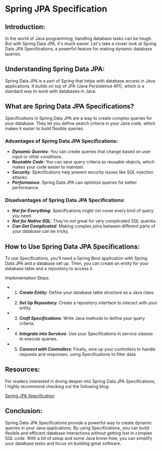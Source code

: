 # Spring JPA Specification
## Introduction:
In the world of Java programming, handling database tasks can be tough. But with Spring Data JPA, it's much easier. Let's take a closer look at Spring Data JPA Specifications, a powerful feature for making dynamic database queries.

## Understanding Spring Data JPA:
Spring Data JPA is a part of Spring that helps with database access in Java applications. It builds on top of JPA (Java Persistence API), which is a standard way to work with databases in Java.

## What are Spring Data JPA Specifications?
Specifications in Spring Data JPA are a way to create complex queries for your database. They let you define search criteria in your Java code, which makes it easier to build flexible queries.

### Advantages of Spring Data JPA Specifications:
+ ***Dynamic Queries***: You can create queries that change based on user input or other conditions.
+ ***Reusable Code***: You can save query criteria as reusable objects, which makes your code easier to maintain.
+ ***Security***: Specifications help prevent security issues like SQL injection attacks.
+ ***Performance***: Spring Data JPA can optimize queries for better performance.
### Disadvantages of Spring Data JPA Specifications:
+ ***Not for Everything***: Specifications might not cover every kind of query you need.
+ ***Not for Native SQL***: They're not great for very complicated SQL queries.
+ ***Can Get Complicated***: Making complex joins between different parts of your database can be tricky.

## How to Use Spring Data JPA Specifications:
To use Specifications, you'll need a Spring Boot application with Spring Data JPA and a database set up. Then, you can create an entity for your database table and a repository to access it.

Implementation Steps:
+ 1. ***Create Entity***: Define your database table structure as a Java class.
+ 2. ***Set Up Repository***: Create a repository interface to interact with your entity.
+ 3. ***Craft Specifications***: Write Java methods to define your query criteria.
+ 4. ***Integrate into Services***: Use your Specifications in service classes to execute queries.
+ 5. ***Connect with Controllers***: Finally, wire up your controllers to handle requests and responses, using Specifications to filter data.

## Resources:
For readers interested in diving deeper into Spring Data JPA Specifications, I highly recommend checking out the following blog:

[Spring JPA Specification](https://blog.stackademic.com/implement-your-search-filter-api-with-spring-data-jpa-specifications-365f2089ef1c)

## Conclusion:
Spring Data JPA Specifications provide a powerful way to create dynamic queries in your Java applications. By using Specifications, you can build flexible and efficient database interactions without getting lost in complex SQL code. With a bit of setup and some Java know-how, you can simplify your database tasks and focus on building great software.